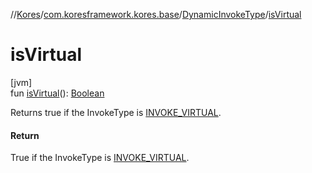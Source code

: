 //[Kores](../../../index.md)/[com.koresframework.kores.base](../index.md)/[DynamicInvokeType](index.md)/[isVirtual](is-virtual.md)

# isVirtual

[jvm]\
fun [isVirtual](is-virtual.md)(): [Boolean](https://kotlinlang.org/api/latest/jvm/stdlib/kotlin/-boolean/index.html)

Returns true if the InvokeType is [INVOKE_VIRTUAL](-i-n-v-o-k-e_-v-i-r-t-u-a-l/index.md).

#### Return

True if the InvokeType is [INVOKE_VIRTUAL](-i-n-v-o-k-e_-v-i-r-t-u-a-l/index.md).
